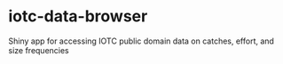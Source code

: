 # iotc-data-browser
Shiny app for accessing IOTC public domain data on catches, effort, and size frequencies 
